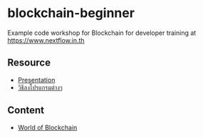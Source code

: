 # blockchain-beginner

Example code workshop for Blockchain for developer training at https://www.nextflow.in.th

## Resource

- [Presentation](https://www.dropbox.com/s/kzoa891iv5dedif/Blockchain%20for%20Developer.pdf?dl=0)
- [วิธีลงโปรแกรมต่างๆ](https://nextflow.in.th/2018/setup-window-for-ethereum-for-developer-training/)

## Content

- [World of Blockchain](day1/README.md)
